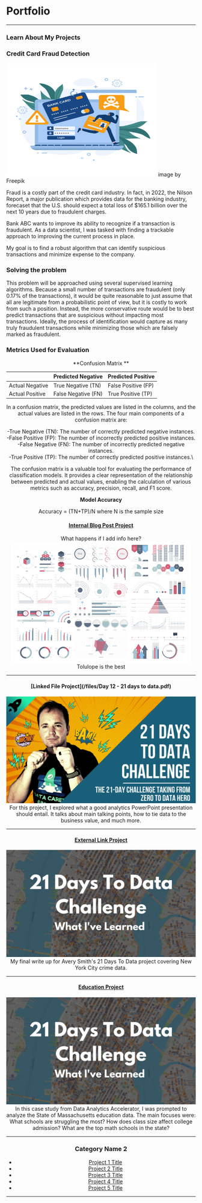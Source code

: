 # Portfolio

---

### Learn About My Projects

### Credit Card Fraud Detection

<img src="images/7054834.jpg?raw=true" width="400" height="300" alt="My Image">
image by Freepik

Fraud is a costly part of the credit card industry. In fact, in 2022, the Nilson Report, a major publication which provides data for the banking industry, forecaset that the U.S. should expect a total loss of  $165.1 billion over the next 10 years due to fraudulent charges.

Bank ABC wants to improve its ability to recognize if a transaction is fraudulent. As a data scientist, I was tasked with finding a trackable
approach to improving the current process in place. 

My goal is to find a robust algorithm that can identify suspicious transactions and minimize expense to the company. 

### Solving the problem

This problem will be approached using several supervised learning algorithms. Because a small number of transactions are fraudulent (only 0.17% of the transactions), it would be quite reasonable to just assume that all are legitimate from a probabilistic point of view, but it is costly to work from such a position. Instead, the more conservative route would be to best predict transactions that are suspicious without impacting most transactions. Ideally, the process of identification would capture as many truly fraudulent transactions while minimizing those which are falsely marked as fraudulent. 

### Metrics Used for Evaluation

<div align="center"> **Confusion Matrix **
  
|                 | Predicted Negative | Predicted Positive   |
|-----------------|--------------------|----------------------|
| Actual Negative | True Negative (TN)  | False Positive (FP) |
| Actual Positive | False Negative (FN) | True Positive (TP)  |

  
  In a confusion matrix, the predicted values are listed in the columns, and the actual values are listed in the rows. The four main components of a confusion matrix are:

-True Negative (TN): The number of correctly predicted negative instances.\
-False Positive (FP): The number of incorrectly predicted positive instances.\
-False Negative (FN): The number of incorrectly predicted negative instances.\
-True Positive (TP): The number of correctly predicted positive instances.\
  
The confusion matrix is a valuable tool for evaluating the performance of classification models. It provides a clear representation of the relationship between predicted and actual values, enabling the calculation of various metrics such as accuracy, precision, recall, and F1 score.
  
 **Model Accuracy**
  
  <div align="center"> Accuracy = (TN+TP)/N
    where N is the sample size 
  
#### [Internal Blog Post Project](/bank)
What happens if I add info here?
<img src="images/dummy_thumbnail.jpg?raw=true"/>
Tolulope is the best

---
#### [Linked File Project](/files/Day 12 - 21 days to data.pdf)
<img src="images/21 Days To Data Challenge.png?raw=true"/>
For this project, I explored what a good analytics PowerPoint presentation should entail. It talks about main talking points, how to tie data to the business value, and much more. 

---
#### [External Link Project](https://www.linkedin.com/pulse/what-i-learned-21-days-data-avery-smith)
[<img src="images/21 Days To Data Challenge What I've Learned Cover.png?raw=true"/>](https://www.linkedin.com/pulse/what-i-learned-21-days-data-avery-smith)
My final write up for Avery Smith's 21 Days To Data project covering New York City crime data. 


---
#### [Education Project](https://www.linkedin.com/pulse/massachusetts-education-analysis-samantha-paul/)
[<img src="images/21 Days To Data Challenge What I've Learned Cover.png?raw=true"/>](https://www.linkedin.com/pulse/what-i-learned-21-days-data-avery-smith)
In this case study from Data Analytics Accelerator, I was prompted to analyze the State of Massachusetts education data. The main focuses were:
What schools are struggling the most?
How does class size affect college admission?
What are the top math schools in the state? 

---

### Category Name 2

- [Project 1 Title](http://example.com/)
- [Project 2 Title](http://example.com/)
- [Project 3 Title](http://example.com/)
- [Project 4 Title](http://example.com/)
- [Project 5 Title](http://example.com/)

---




